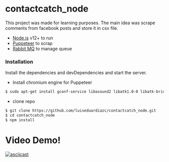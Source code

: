 # contactcatch_node

This project was made for learning purposes. The main idea was scrape comments from facebook posts and store it in csv file.

  - [Node.js](https://nodejs.org/en/) v12+ to run
  - [Puppeteer](https://github.com/puppeteer/puppeteer) to scrap
  - [Rabbit MQ](https://www.rabbitmq.com/) to manage queue


### Installation
Install the dependencies and devDependencies and start the server.

* Install chromium engine for Puppeteer
```sh
$ sudo apt-get install gconf-service libasound2 libatk1.0-0 libatk-bridge2.0-0 libc6 libcairo2 libcups2 libdbus-1-3 libexpat1 libfontconfig1 libgcc1 libgconf-2-4 libgdk-pixbuf2.0-0 libglib2.0-0 libgtk-3-0 libnspr4 libpango-1.0-0 libpangocairo-1.0-0 libstdc++6 libx11-6 libx11-xcb1 libxcb1 libxcomposite1 libxcursor1 libxdamage1 libxext6 libxfixes3 libxi6 libxrandr2 libxrender1 libxss1 libxtst6 ca-certificates fonts-liberation libappindicator1 libnss3 lsb-release xdg-utils wget
```

* clone repo
```sh
$ git clone https://github.com/luiseduardiazc/contactcatch_node.git
$ cd contactcatch_node
$ npm install
```


# Video Demo!
[![asciicast](https://asciinema.org/a/113463.png)](https://www.youtube.com/watch?v=2Ai43t0Q-WU)
